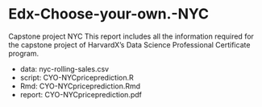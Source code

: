 # Edx-Choose-your-own.-NYC
Capstone project NYC
This report includes all the information required for the capstone project of HarvardX’s Data Science Professional Certificate program.
- data: nyc-rolling-sales.csv
- script: CYO-NYCpriceprediction.R
- Rmd: CYO-NYCpriceprediction.Rmd
- report: CYO-NYCpriceprediction.pdf
